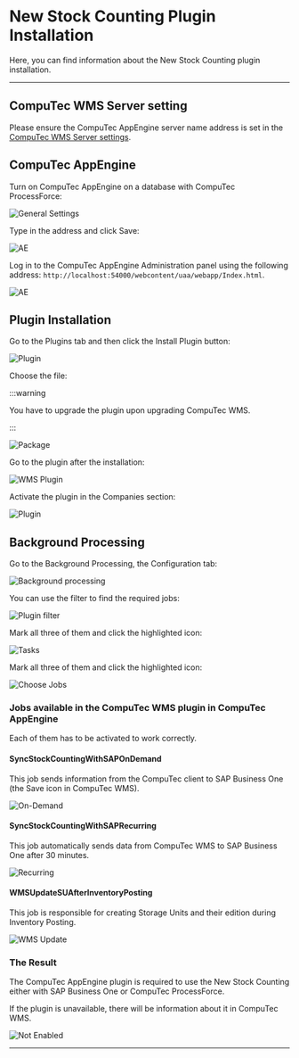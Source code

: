 # New Stock Counting Plugin Installation

Here, you can find information about the New Stock Counting plugin installation.

---

## CompuTec WMS Server setting

Please ensure the CompuTec AppEngine server name address is set in the [CompuTec WMS Server settings](../../../administrator-guide/installation/wms-server/overview.md).

## CompuTec AppEngine

Turn on CompuTec AppEngine on a database with CompuTec ProcessForce:

![General Settings](./media/general-settings.webp)

Type in the address and click Save:

![AE](./media/general-settings-ae.webp)

Log in to the CompuTec AppEngine Administration panel using the following address: `http://localhost:54000/webcontent/uaa/webapp/Index.html`.

![AE](./media/app-engine-administration-panel.webp)

## Plugin Installation

Go to the Plugins tab and then click the Install Plugin button:

![Plugin](./media/plugins-install.webp)

Choose the file:

:::warning

You have to upgrade the plugin upon upgrading CompuTec WMS.

:::

![Package](./media/plugin-package.webp)

Go to the plugin after the installation:

![WMS Plugin](./media/computec-wms-plugin.webp)

Activate the plugin in the Companies section:

![Plugin](./media/plugin-activation.webp)

## Background Processing

Go to the Background Processing, the Configuration tab:

![Background processing](./media/background-processing.webp)

You can use the filter to find the required jobs:

![Plugin filter](./media/plugin-filter.webp)

Mark all three of them and click the highlighted icon:

![Tasks](./media/tasks.webp)

Mark all three of them and click the highlighted icon:

![Choose Jobs](./media/jobs-choosing.webp)

### Jobs available in the CompuTec WMS plugin in CompuTec AppEngine

Each of them has to be activated to work correctly.

#### SyncStockCountingWithSAPOnDemand

This job sends information from the CompuTec client to SAP Business One (the Save icon in CompuTec WMS).

![On-Demand](./media/sync-sap-on-demand.webp)

#### SyncStockCountingWithSAPRecurring

This job automatically sends data from CompuTec WMS to SAP Business One after 30 minutes.

![Recurring](./media/sync-sap-recurring.webp)

#### WMSUpdateSUAfterInventoryPosting

This job is responsible for creating Storage Units and their edition during Inventory Posting.

![WMS Update](./media/wms-update-su.webp)

### The Result

The CompuTec AppEngine plugin is required to use the New Stock Counting either with SAP Business One or CompuTec ProcessForce.

If the plugin is unavailable, there will be information about it in CompuTec WMS.

![Not Enabled](./media/plugin-not-enabled.webp)

---
